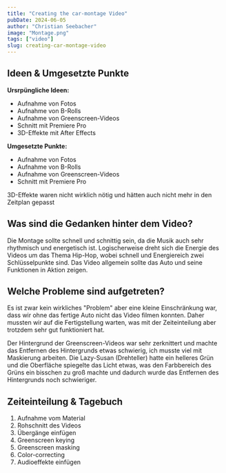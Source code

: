 ```yaml
---
title: "Creating the car-montage Video"
pubDate: 2024-06-05
author: "Christian Seebacher"
image: "Montage.png"
tags: ["video"]
slug: creating-car-montage-video
---
```


## Ideen & Umgesetzte Punkte

**Ursrpüngliche Ideen:**

- Aufnahme von Fotos
- Aufnahme von B-Rolls
- Aufnahme von Greenscreen-Videos
- Schnitt mit Premiere Pro
- 3D-Effekte mit After Effects

**Umgesetzte Punkte:**

- Aufnahme von Fotos
- Aufnahme von B-Rolls
- Aufnahme von Greenscreen-Videos
- Schnitt mit Premiere Pro

3D-Effekte waren nicht wirklich nötig und hätten auch nicht mehr in den Zeitplan gepasst

## Was sind die Gedanken hinter dem Video?

Die Montage sollte schnell und schnittig sein, da die Musik auch sehr rhythmisch und energetisch ist. Logischerweise dreht sich die Energie des Videos um das Thema Hip-Hop, wobei schnell und Energiereich zwei Schlüsselpunkte sind. Das Video allgemein sollte das Auto und seine Funktionen in Aktion zeigen.

## Welche Probleme sind aufgetreten?

Es ist zwar kein wirkliches "Problem" aber eine kleine Einschränkung war, dass wir ohne das fertige Auto nicht das Video filmen konnten. Daher mussten wir auf die Fertigstellung warten, was mit der Zeiteinteilung aber trotzdem sehr gut funktioniert hat.

Der Hintergrund der Greenscreen-Videos war sehr zerknittert und machte das Entfernen des Hintergrunds etwas schwierig, ich musste viel mit Maskierung arbeiten. Die Lazy-Susan (Drehteller) hatte ein helleres Grün und die Oberfläche spiegelte das Licht etwas, was den Farbbereich des Grüns ein bisschen zu groß machte und dadurch wurde das Entfernen des Hintergrunds noch schwieriger.

## Zeiteinteilung & Tagebuch

1. Aufnahme vom Material
2. Rohschnitt des Videos
3. Übergänge einfügen
4. Greenscreen keying
5. Greenscreen masking
6. Color-correcting
7. Audioeffekte einfügen
